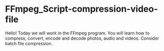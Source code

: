 # FFmpeg_Script-compression-video-file
Hello! 
Today we will work in the FFmpeg program. 
You will learn how to compress, convert, encode and decode photos, audio and videos. 
Consider batch file compression.
